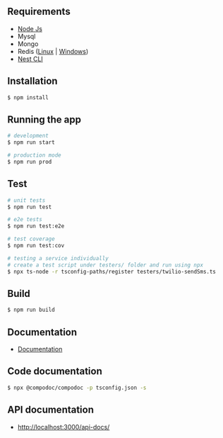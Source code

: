 ## Requirements

- <a href="https://nodejs.org/en/download/" target="_blank">Node Js</a>
- Mysql
- Mongo
- Redis (<a href="https://redis.io/download" target="_blank">Linux</a> | <a href="https://github.com/tporadowski/redis/releases" target="_blank">Windows</a>)
- <a href="https://docs.nestjs.com/#installation" target="_blank">Nest CLI</a>

## Installation

```bash
$ npm install
```

## Running the app

```bash
# development
$ npm run start

# production mode
$ npm run prod
```


## Test

```bash
# unit tests
$ npm run test

# e2e tests
$ npm run test:e2e

# test coverage
$ npm run test:cov

# testing a service individually
# create a test script under testers/ folder and run using npx
$ npx ts-node -r tsconfig-paths/register testers/twilio-sendSms.ts
```


## Build

```bash
$ npm run build
```


## Documentation

- [Documentation](./docs/index.md)
  

## Code documentation

```bash
$ npx @compodoc/compodoc -p tsconfig.json -s
```


## API documentation

- <a href="http://localhost:3000/api-docs/" target="_blank">http://localhost:3000/api-docs/</a>


